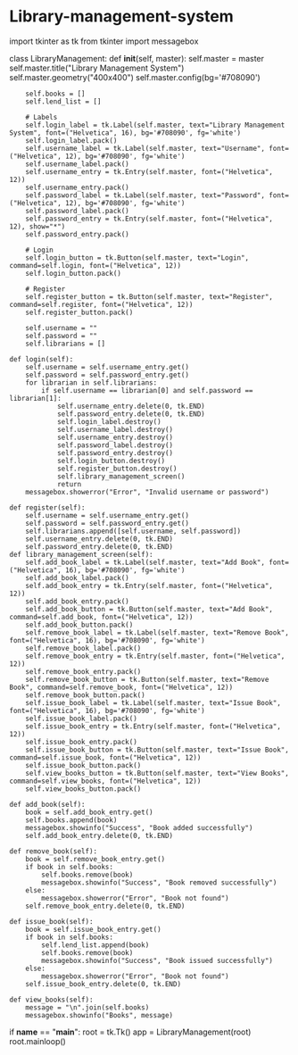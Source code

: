 # Library-management-system
import tkinter as tk
from tkinter import messagebox

class LibraryManagement:
    def __init__(self, master):
        self.master = master
        self.master.title("Library Management System")
        self.master.geometry("400x400")
        self.master.config(bg='#708090')

        self.books = []
        self.lend_list = []

        # Labels
        self.login_label = tk.Label(self.master, text="Library Management System", font=("Helvetica", 16), bg='#708090', fg='white')
        self.login_label.pack()
        self.username_label = tk.Label(self.master, text="Username", font=("Helvetica", 12), bg='#708090', fg='white')
        self.username_label.pack()
        self.username_entry = tk.Entry(self.master, font=("Helvetica", 12))
        self.username_entry.pack()
        self.password_label = tk.Label(self.master, text="Password", font=("Helvetica", 12), bg='#708090', fg='white')
        self.password_label.pack()
        self.password_entry = tk.Entry(self.master, font=("Helvetica", 12), show="*")
        self.password_entry.pack()

        # Login
        self.login_button = tk.Button(self.master, text="Login", command=self.login, font=("Helvetica", 12))
        self.login_button.pack()

        # Register
        self.register_button = tk.Button(self.master, text="Register", command=self.register, font=("Helvetica", 12))
        self.register_button.pack()

        self.username = ""
        self.password = ""
        self.librarians = []

    def login(self):
        self.username = self.username_entry.get()
        self.password = self.password_entry.get()
        for librarian in self.librarians:
            if self.username == librarian[0] and self.password == librarian[1]:
                self.username_entry.delete(0, tk.END)
                self.password_entry.delete(0, tk.END)
                self.login_label.destroy()
                self.username_label.destroy()
                self.username_entry.destroy()
                self.password_label.destroy()
                self.password_entry.destroy()
                self.login_button.destroy()
                self.register_button.destroy()
                self.library_management_screen()
                return
        messagebox.showerror("Error", "Invalid username or password")

    def register(self):
        self.username = self.username_entry.get()
        self.password = self.password_entry.get()
        self.librarians.append([self.username, self.password])
        self.username_entry.delete(0, tk.END)
        self.password_entry.delete(0, tk.END)
    def library_management_screen(self):
        self.add_book_label = tk.Label(self.master, text="Add Book", font=("Helvetica", 16), bg='#708090', fg='white')
        self.add_book_label.pack()
        self.add_book_entry = tk.Entry(self.master, font=("Helvetica", 12))
        self.add_book_entry.pack()
        self.add_book_button = tk.Button(self.master, text="Add Book", command=self.add_book, font=("Helvetica", 12))
        self.add_book_button.pack()
        self.remove_book_label = tk.Label(self.master, text="Remove Book", font=("Helvetica", 16), bg='#708090', fg='white')
        self.remove_book_label.pack()
        self.remove_book_entry = tk.Entry(self.master, font=("Helvetica", 12))
        self.remove_book_entry.pack()
        self.remove_book_button = tk.Button(self.master, text="Remove Book", command=self.remove_book, font=("Helvetica", 12))
        self.remove_book_button.pack()
        self.issue_book_label = tk.Label(self.master, text="Issue Book", font=("Helvetica", 16), bg='#708090', fg='white')
        self.issue_book_label.pack()
        self.issue_book_entry = tk.Entry(self.master, font=("Helvetica", 12))
        self.issue_book_entry.pack()
        self.issue_book_button = tk.Button(self.master, text="Issue Book", command=self.issue_book, font=("Helvetica", 12))
        self.issue_book_button.pack()
        self.view_books_button = tk.Button(self.master, text="View Books", command=self.view_books, font=("Helvetica", 12))
        self.view_books_button.pack()

    def add_book(self):
        book = self.add_book_entry.get()
        self.books.append(book)
        messagebox.showinfo("Success", "Book added successfully")
        self.add_book_entry.delete(0, tk.END)

    def remove_book(self):
        book = self.remove_book_entry.get()
        if book in self.books:
            self.books.remove(book)
            messagebox.showinfo("Success", "Book removed successfully")
        else:
            messagebox.showerror("Error", "Book not found")
        self.remove_book_entry.delete(0, tk.END)

    def issue_book(self):
        book = self.issue_book_entry.get()
        if book in self.books:
            self.lend_list.append(book)
            self.books.remove(book)
            messagebox.showinfo("Success", "Book issued successfully")
        else:
            messagebox.showerror("Error", "Book not found")
        self.issue_book_entry.delete(0, tk.END)

    def view_books(self):
        message = "\n".join(self.books)
        messagebox.showinfo("Books", message)

if __name__ == "__main__":
    root = tk.Tk()
    app = LibraryManagement(root)
    root.mainloop()